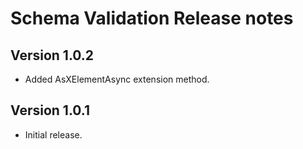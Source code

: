 # Schema Validation Release notes

## Version 1.0.2

- Added AsXElementAsync extension method.

## Version 1.0.1

- Initial release.
